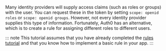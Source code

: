 Many identity providers will supply access claims (such as roles or groups) with the user. You can request these in the token by setting `scope: openid roles` or `scope: openid groups`. However, not every identity provider supplies this type of information. Fortunately, Auth0 has an alternative, which is to create a rule for assigning different roles to different users.

::: note
This tutorial assumes that you have already completed the <a href="$ruleslink" target="_blank">rules tutorial</a> and that you know how to implement a basic rule in your app.
:::
